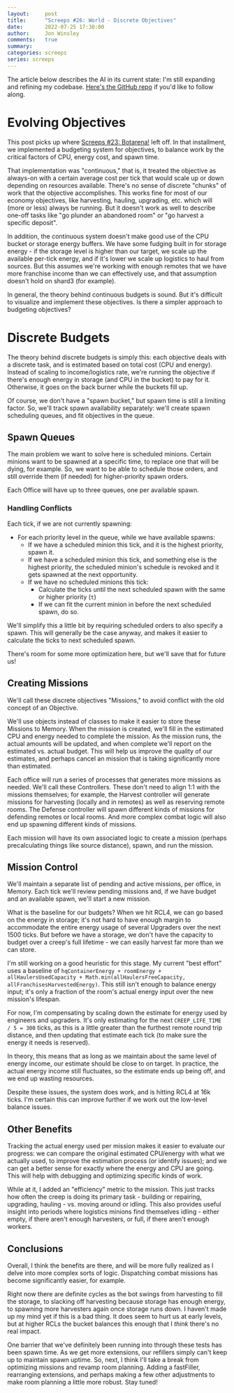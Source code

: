 ```yaml
---
layout:     post
title:      "Screeps #26: World - Discrete Objectives"
date:       2022-07-25 17:30:00
author:     Jon Winsley
comments:   true
summary:    
categories: screeps
series: screeps
---
```


The article below describes the AI in its current state: I'm still expanding and refining my codebase. [Here's the GitHub repo](https://github.com/glitchassassin/screeps) if you'd like to follow along.

# Evolving Objectives

This post picks up where [Screeps #23: Botarena!](https://www.jonwinsley.com/screeps/2021/09/28/screeps-spawning-budget/) left off. In that installment, we implemented a budgeting system for objectives, to balance work by the critical factors of CPU, energy cost, and spawn time.

That implementation was "continuous," that is, it treated the objective as always-on with a certain average cost per tick that would scale up or down depending on resources available. There's no sense of discrete "chunks" of work that the objective accomplishes. This works fine for most of our economy objectives, like harvesting, hauling, upgrading, etc. which will (more or less) always be running. But it doesn't work as well to describe one-off tasks like "go plunder an abandoned room" or "go harvest a specific deposit".

In addition, the continuous system doesn't make good use of the CPU bucket or storage energy buffers. We have some fudging built in for storage energy - if the storage level is higher than our target, we scale up the available per-tick energy, and if it's lower we scale up logistics to haul from sources. But this assumes we're working with enough remotes that we have more franchise income than we can effectively use, and that assumption doesn't hold on shard3 (for example).

In general, the theory behind continuous budgets is sound. But it's difficult to visualize and implement these objectives. Is there a simpler approach to budgeting objectives?

# Discrete Budgets

The theory behind discrete budgets is simply this: each objective deals with a discrete task, and is estimated based on total cost (CPU and energy). Instead of scaling to income/logistics rate, we're running the objective if there's enough energy in storage (and CPU in the bucket) to pay for it. Otherwise, it goes on the back burner while the buckets fill up.

Of course, we don't have a "spawn bucket," but spawn time is still a limiting factor. So, we'll track spawn availability separately: we'll create spawn scheduling queues, and fit objectives in the queue.

## Spawn Queues

The main problem we want to solve here is scheduled minions. Certain minions want to be spawned at a specific time, to replace one that will be dying, for example. So, we want to be able to schedule those orders, and still override them (if needed) for higher-priority spawn orders.

Each Office will have up to three queues, one per available spawn.

### Handling Conflicts

Each tick, if we are not currently spawning:

- For each priority level in the queue, while we have available spawns:
    - If we have a scheduled minion this tick, and it is the highest priority, spawn it.
    - If we have a scheduled minion this tick, and something else is the highest priority, the scheduled minion's schedule is revoked and it gets spawned at the next opportunity.
    - If we have no scheduled minions this tick:
        - Calculate the ticks until the next scheduled spawn with the same or higher priority (`t`)
        - If we can fit the current minion in before the next scheduled spawn, do so.

We'll simplify this a little bit by requiring scheduled orders to also specify a spawn. This will generally be the case anyway, and makes it easier to calculate the ticks to next scheduled spawn.

There's room for some more optimization here, but we'll save that for future us!

## Creating Missions

We'll call these discrete objectives "Missions," to avoid conflict with the old concept of an Objective.

We'll use objects instead of classes to make it easier to store these Missions to Memory. When the mission is created, we'll fill in the estimated CPU and energy needed to complete the mission. As the mission runs, the actual amounts will be updated, and when complete we'll report on the estimated vs. actual budget. This will help us improve the quality of our estimates, and perhaps cancel an mission that is taking significantly more than estimated.

Each office will run a series of processes that generates more missions as needed. We'll call these Controllers. These don't need to align 1:1 with the missions themselves; for example, the Harvest controller will generate missions for harvesting (locally and in remotes) as well as reserving remote rooms. The Defense controller will spawn different kinds of missions for defending remotes or local rooms. And more complex combat logic will also end up spawning different kinds of missions.

Each mission will have its own associated logic to create a mission (perhaps precalculating things like source distance), spawn, and run the mission.

## Mission Control

We'll maintain a separate list of pending and active missions, per office, in Memory. Each tick we'll review pending missions and, if we have budget and an available spawn, we'll start a new mission.

What is the baseline for our budgets? When we hit RCL4, we can go based on the energy in storage; it's not hard to have enough margin to accommodate the entire energy usage of several Upgraders over the next 1500 ticks. But before we have a storage, we don't have the capacity to budget over a creep's full lifetime - we can easily harvest far more than we can store.

I'm still working on a good heuristic for this stage. My current "best effort" uses a baseline of `hqContainerEnergy + roomEnergy + allHaulersUsedCapacity + Math.min(allHaulersFreeCapacity, allFranchisesHarvestedEnergy)`. This still isn't enough to balance energy input; it's only a fraction of the room's actual energy input over the new mission's lifespan. 

For now, I'm compensating by scaling down the estimate for energy used by engineers and upgraders. It's only estimating for the next `CREEP_LIFE_TIME / 5 = 300` ticks, as this is a little greater than the furthest remote round trip distance, and then updating that estimate each tick (to make sure the energy it needs is reserved). 

In theory, this means that as long as we maintain about the same level of energy income, our estimate should be close to on target. In practice, the actual energy income still fluctuates, so the estimate ends up being off, and we end up wasting resources.

Despite these issues, the system does work, and is hitting RCL4 at 16k ticks. I'm certain this can improve further if we work out the low-level balance issues.

## Other Benefits

Tracking the actual energy used per mission makes it easier to evaluate our progress: we can compare the original estimated CPU/energy with what we actually used, to improve the estimation process (or identify issues); and we can get a better sense for exactly where the energy and CPU are going. This will help with debugging and optimizing specific kinds of work.

While at it, I added an "efficiency" metric to the mission. This just tracks how often the creep is doing its primary task - building or repairing, upgrading, hauling - vs. moving around or idling. This also provides useful insight into periods where logistics minions find themselves idling - either empty, if there aren't enough harvesters, or full, if there aren't enough workers.

## Conclusions

Overall, I think the benefits are there, and will be more fully realized as I delve into more complex sorts of logic. Dispatching combat missions has become significantly easier, for example. 

Right now there are definite cycles as the bot swings from harvesting to fill the storage, to slacking off harvesting because storage has enough energy, to spawning more harvesters again once storage runs down. I haven't made up my mind yet if this is a bad thing. It does seem to hurt us at early levels, but at higher RCLs the bucket balances this enough that I *think* there's no real impact.

One barrier that we've definitely been running into through these tests has been spawn time. As we get more extensions, our refillers simply can't keep up to maintain spawn uptime. So, next, I think I'll take a break from optimizing missions and revamp room planning. Adding a fastFiller, rearranging extensions, and perhaps making a few other adjustments to make room planning a little more robust. Stay tuned!